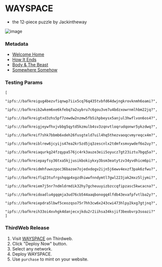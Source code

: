 # WAYSPACE

- the 12-piece puzzle by Jackintheway

![image](https://user-images.githubusercontent.com/23249402/190872568-4bd2572d-4889-433a-8325-3ffc0de8ef02.png)


### Metadata

- [Welcome Home](https://ipfs.io/ipfs/bafyreicngdorfolbpfqlqg5lmjyvgiosspdq7cz34l5zaystkdeajsljfi/metadata.json)
- [How It Ends](https://ipfs.io/ipfs/bafyreid6aelb2wb46ujssncbbclbtuzkwmgtbjiiwor3ajon4lgh5x2qzi/metadata.json)
- [Body & The Beast](https://ipfs.io/ipfs/bafyreigar3lcpqzzpiivmjv6vwzhedskzmlusop2cmclqrh3atwtopkmki/metadata.json)
- [Somewhere Somehow](https://ipfs.io/ipfs/bafyreiab463job4ctsodtlfsfdfqfgejxkurrluz43xgipeezrqtjrr2vu/metadata.json)

### Testing Params

```
[
    "ipfs://bafkreigug4bezvfiqnwp7iix5cq76q435tvbfd64dwjngkrovknmh6oami?",
    "ipfs://bafkreib2wkem6xe6kfebq7a2uybru7c6gou3ve7u4bdzxowrnmlhbm22jq?",
    "ipfs://bafkreigtxd3zhs5pf7zewdw2nzmw5fb5ihpbeysx5anjul3hwflvon6os4?",
    "ipfs://bafkreigjeywfhxjvbbg5qytd5kzmulb4sv3zqnvtloqrudqonwr5ykzdwq?",
    "ipfs://bafkreif7shk7bbmb6xdeh26fusgteld7uil4hq5thezvaoqcvmyreqcx4m?",
    "ipfs://bafkreiblrew6jcyijs47ea2kr5zd5jq3zescnlx2tdmfxsmvywdef6o2uy?",
    "ipfs://bafkreiaqurkg24fzqypa576jc4rk3auze3eii5oyucz7gt23iztu7bgq5a?",
    "ipfs://bafkreiepayfsy36txa5kjjusikbokiykxy3bsm3eatytzv34yvdhicm6pi?",
    "ipfs://bafkreidmhfuwxzpoc36bazoe7ojedxdogv2ijn5j6ewv4exzf3pak6zfwu?",
    "ipfs://bafkreiflq23tufrgshqqp4xgzdhiwwfnndymtl7gwl223jak2mxz5ljymi?",
    "ipfs://bafkreiem7j5nr7ndmldrmdik32hy7gcheuuyizbzccqfipzasc5kwcacna?",
    "ipfs://bafkreidoadlu4gqqmja3ud76cb544aaqbonogq4lfdb43evafpfvtlba2y?",
    "ipfs://bafkreiepdra5lbwf5ceozqso75r7hh3cw6x243cwi473hlpy2kxg7gtjnq?",
    "ipfs://bafkreih33oi4xvhgk4danjecxjkdu2r2iihsa34ksjif3beobvrp3soazi?"
]
```

### ThirdWeb Release

1. Visit [WAYSPACE](https://thirdweb.com/sweetman.eth/WAYSPACE) on Thirdweb.
1. Click "Deploy Now" button.
1. Select any network.
1. Deploy WAYSPACE.
1. Use `purchase` to mint on your website.
